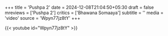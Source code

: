 +++
title = 'Pushpa 2'
date = 2024-12-08T21:04:50+05:30
draft = false
mreviews = ['Pushpa 2']
critics = ['Bhawana Somaaya']
subtitle = ''
media = 'video'
source = 'Wpyn77jz8tY'
+++

{{< youtube id="Wpyn77jz8tY" >}}
